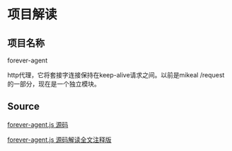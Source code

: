 # 项目解读

## 项目名称

forever-agent

http代理，它将套接字连接保持在keep-alive请求之间。以前是mikeal /request的一部分，现在是一个独立模块。

## Source
[forever-agent.js 源码](https://github.com/request/forever-agent/blob/master/index.js)

[forever-agent.js 源码解读全文注释版](https://github.com/yinlinna/forever-agent/blob/master/forever-agent-0.0.1.js)












